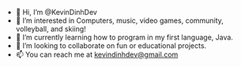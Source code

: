 - 👋 Hi, I’m @KevinDinhDev
- 👀 I’m interested in Computers, music, video games, community, volleyball, and skiing!
- 🌱 I’m currently learning how to program in my first language, Java.
- 💞️ I’m looking to collaborate on fun or educational projects.
- 📫 You can reach me at kevindinhdev@gmail.com

<!---
KevinDinhDev/KevinDinhDev is a ✨ special ✨ repository because its `README.md` (this file) appears on your GitHub profile.
You can click the Preview link to take a look at your changes.
--->
